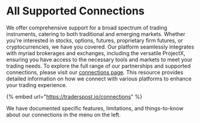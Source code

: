 # All Supported Connections

We offer comprehensive support for a broad spectrum of trading instruments, catering to both traditional and emerging markets. Whether you're interested in stocks, options, futures, proprietary firm futures, or cryptocurrencies, we have you covered. Our platform seamlessly integrates with myriad brokerages and exchanges, including the versatile ProjectX, ensuring you have access to the necessary tools and markets to meet your trading needs. To explore the full range of our partnerships and supported connections, please visit our [connections page](https://traderspost.io/connections). This resource provides detailed information on how we connect with various platforms to enhance your trading experience.

{% embed url="https://traderspost.io/connections" %}

We have documented specific features, limitations, and things-to-know about our connections in the menu on the left.
